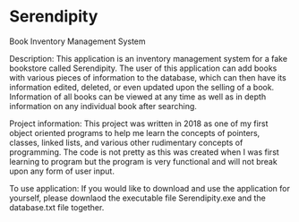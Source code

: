 # Serendipity
Book Inventory Management System

Description: This application is an inventory management system for a fake bookstore called Serendipity.
             The user of this application can add books with various pieces of information to the database, which can then have its information edited,
             deleted, or even updated upon the selling of a book.
             Information of all books can be viewed at any time as well as in depth information on any individual book after searching.
             
Project information: This project was written in 2018 as one of my first object oriented programs to help me learn the concepts of pointers, classes, linked lists,
                     and various other rudimentary concepts of programming. The code is not pretty as this was created when I was first learning to program
                     but the program is very functional and will not break upon any form of user input.
                     
To use application: If you would like to download and use the application for yourself, please downlaod the executable file Serendipity.exe and the database.txt file together.
                     
